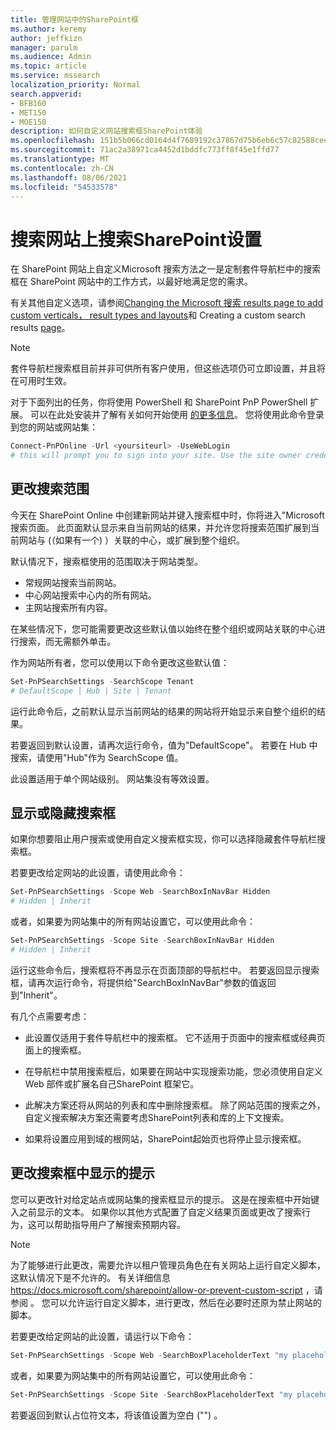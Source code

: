 ```yaml
---
title: 管理网站中的SharePoint框
ms.author: keremy
author: jeffkizn
manager: parulm
ms.audience: Admin
ms.topic: article
ms.service: mssearch
localization_priority: Normal
search.appverid:
- BFB160
- MET150
- MOE150
description: 如何自定义网站搜索框SharePoint体验
ms.openlocfilehash: 151b5b066cd0164d4f7689192c37867d75b6eb6c57c82588cee654871c5e32b0
ms.sourcegitcommit: 71ac2a38971ca4452d1bddfc773ff8f45e1ffd77
ms.translationtype: MT
ms.contentlocale: zh-CN
ms.lasthandoff: 08/06/2021
ms.locfileid: "54533578"
---
```

# <a name="search-box-settings-on-sharepoint-sites"></a>搜索网站上搜索SharePoint设置

在 SharePoint 网站上自定义Microsoft 搜索方法之一是定制套件导航栏中的搜索框在 SharePoint 网站中的工作方式，以最好地满足您的需求。

有关其他自定义选项，请参阅[Changing the Microsoft 搜索 results page to add custom verticals， result types and layouts](customize-search-page.md)和 Creating a custom search results [page](create-search-results-pages.md)。

> [!NOTE]
> 套件导航栏搜索框目前并非可供所有客户使用，但这些选项仍可立即设置，并且将在可用时生效。

对于下面列出的任务，你将使用 PowerShell 和 SharePoint PnP PowerShell 扩展。 可以在此处安装并了解有关如何开始使用 [的更多信息](/powershell/sharepoint/sharepoint-pnp/sharepoint-pnp-cmdlets?view=sharepoint-ps)。 您将使用此命令登录到您的网站或网站集：

```powershell
Connect-PnPOnline -Url <yoursiteurl> -UseWebLogin
# this will prompt you to sign into your site. Use the site owner credentials 
```

## <a name="changing-the-scope-of-search"></a>更改搜索范围

今天在 SharePoint Online 中创建新网站并键入搜索框中时，你将进入"Microsoft 搜索页面。 此页面默认显示来自当前网站的结果，并允许您将搜索范围扩展到当前网站与 (（如果有一个) ）关联的中心，或扩展到整个组织。

默认情况下，搜索框使用的范围取决于网站类型。

* 常规网站搜索当前网站。
* 中心网站搜索中心内的所有网站。
* 主网站搜索所有内容。

在某些情况下，您可能需要更改这些默认值以始终在整个组织或网站关联的中心进行搜索，而无需额外单击。

作为网站所有者，您可以使用以下命令更改这些默认值：

```powershell
Set-PnPSearchSettings -SearchScope Tenant
# DefaultScope | Hub | Site | Tenant
```

运行此命令后，之前默认显示当前网站的结果的网站将开始显示来自整个组织的结果。

若要返回到默认设置，请再次运行命令，值为"DefaultScope"。 若要在 Hub 中搜索，请使用"Hub"作为 SearchScope 值。

此设置适用于单个网站级别。 网站集没有等效设置。

## <a name="show-or-hide-the-search-box"></a>显示或隐藏搜索框

如果你想要阻止用户搜索或使用自定义搜索框实现，你可以选择隐藏套件导航栏搜索框。

若要更改给定网站的此设置，请使用此命令：

```powershell
Set-PnPSearchSettings -Scope Web -SearchBoxInNavBar Hidden
# Hidden | Inherit
```

或者，如果要为网站集中的所有网站设置它，可以使用此命令：

```powershell
Set-PnPSearchSettings -Scope Site -SearchBoxInNavBar Hidden
# Hidden | Inherit
```

运行这些命令后，搜索框将不再显示在页面顶部的导航栏中。 若要返回显示搜索框，请再次运行命令，将提供给"SearchBoxInNavBar"参数的值返回到"Inherit"。

有几个点需要考虑：

* 此设置仅适用于套件导航栏中的搜索框。 它不适用于页面中的搜索框或经典页面上的搜索框。

* 在导航栏中禁用搜索框后，如果要在网站中实现搜索功能，您必须使用自定义 Web 部件或扩展名自己SharePoint 框架它。

* 此解决方案还将从网站的列表和库中删除搜索框。 除了网站范围的搜索之外，自定义搜索解决方案还需要考虑SharePoint列表和库的上下文搜索。

* 如果将设置应用到域的根网站，SharePoint起始页也将停止显示搜索框。

## <a name="changing-the-hint-displayed-in-the-search-box"></a>更改搜索框中显示的提示

您可以更改针对给定站点或网站集的搜索框显示的提示。 这是在搜索框中开始键入之前显示的文本。 如果你以其他方式配置了自定义结果页面或更改了搜索行为，这可以帮助指导用户了解搜索预期内容。

> [!NOTE]
> 为了能够进行此更改，需要允许以租户管理员角色在有关网站上运行自定义脚本，这默认情况下是不允许的。 有关详细信息 https://docs.microsoft.com/sharepoint/allow-or-prevent-custom-script ，请参阅 。 您可以允许运行自定义脚本，进行更改，然后在必要时还原为禁止网站的脚本。

若要更改给定网站的此设置，请运行以下命令：

```powershell
Set-PnPSearchSettings -Scope Web -SearchBoxPlaceholderText "my placeholder" 
```

或者，如果要为网站集中的所有网站设置它，可以使用此命令：

```powershell
Set-PnPSearchSettings -Scope Site -SearchBoxPlaceholderText "my placeholder" 
```

若要返回到默认占位符文本，将该值设置为空白 ("") 。